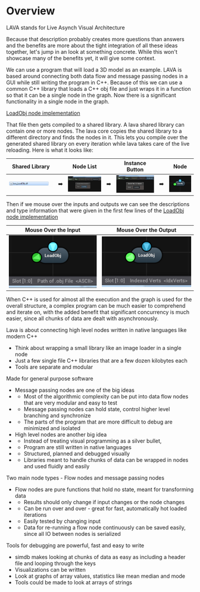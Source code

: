 

# Overview 

LAVA stands for Live Asynch Visual Architecture

Because that description probably creates more questions than answers and the benefits are more about the tight integration of all these ideas together, let's jump in an look at something concrete.  While this won't showcase many of the benefits yet, it will give some context. 


We can use a program that will load a 3D model as an example.  LAVA is based around connecting both data flow and message passing nodes in a GUI while still writing the program in C++.  Because of this we can use a common C++ library that loads a C++ obj file and just wraps it in a function so that it can be a single node in the graph.  Now there is a significant functionality in a single node in the graph.  

[LoadObj node implementation](https://github.com/LiveAsynchronousVisualizedArchitecture/lava/blob/master/Fissure/LoadObj/LoadObj.cpp)

That file then gets compiled to a shared library.  A lava shared library can contain one or more nodes.  The lava core copies the shared library to a different directory and finds the nodes in it. This lets you compile over the generated shared library on every iteration while lava takes care of the live reloading.  Here is what it looks like: 

| Shared Library || Node List || Instance Button || Node 
| :---: | :---: | :---: | :---: | :---: | :---: | :---: |
| ![Shared Library](https://github.com/LiveAsynchronousVisualizedArchitecture/lava/blob/master/images/Fissure_LoadObj.dll.png "") | ➡️ | ![Node List](https://github.com/LiveAsynchronousVisualizedArchitecture/lava/blob/master/images/Fissure_node_list.png "") | ➡️ | ![LoadObj Instance Button](https://github.com/LiveAsynchronousVisualizedArchitecture/lava/blob/master/images/Fissure_node_list_load_obj.png "") | ➡️ | ![LoadObj Node](https://github.com/LiveAsynchronousVisualizedArchitecture/lava/blob/master/images/Fissure_obj_node.png) |


Then if we mouse over the inputs and outputs we can see the descriptions and type information that were given in the first few lines of the [LoadObj node implementation](https://github.com/LiveAsynchronousVisualizedArchitecture/lava/blob/master/Fissure/LoadObj/LoadObj.cpp)

| Mouse Over the Input | Mouse Over the Output | 
| :---: | :---: | 
| ![Input (mouse cursor not shown)](https://github.com/LiveAsynchronousVisualizedArchitecture/lava/blob/master/images/Fissure_mouseover_loadobj_in.png "") | ![Output (mouse cursor not shown)](https://github.com/LiveAsynchronousVisualizedArchitecture/lava/blob/master/images/Fissure_mouseover_loadobj_out.png "") |


When C++ is used for almost all the execution and the graph is used for the overall structure, a complex program can be much easier to comprehend and iterate on, with the added benefit that significant concurrency is much easier, since all chunks of data are dealt with asynchronously.   



Lava is about connecting high level nodes written in native languages like modern C++
-  Think about wrapping a small library like an image loader in a single node
-  Just a few single file C++ libraries that are a few dozen kilobytes each 
-  Tools are separate and modular 

Made for general purpose software 
-  Message passing nodes are one of the big ideas
-  -  Most of the algorithmic complexity can be put into data flow nodes that are very modular and easy to test
-  -  Message passing nodes can hold state, control higher level branching and synchronize 
-  -  The parts of the program that are more difficult to debug are minimized and isolated 
-  High level nodes are another big idea
-  -  Instead of treating visual programming as a silver bullet, 
-  -  Program are still written in native languages 
-  -  Structured, planned and debugged visually  
-  -  Libraries meant to handle chunks of data can be wrapped in nodes and used fluidly and easily

Two main node types - Flow nodes and message passing nodes
-  Flow nodes are pure functions that hold no state, meant for transforming data
-  -  Results should only change if input changes or the node changes 
-  -  Can be run over and over - great for fast, automatically hot loaded iterations  
-  -  Easily tested by changing input
-  -  Data for re-running a flow node continuously can be saved easily, since all IO between nodes is serialized

Tools for debugging are powerful, fast and easy to write 
-  simdb makes looking at chunks of data as easy as including a header file and looping through the keys 
-  Visualizations can be written  
-  Look at graphs of array values, statistics like mean median and mode
-  Tools could be made to look at arrays of strings 

